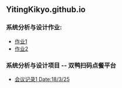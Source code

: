 ## YitingKikyo.github.io
  
### 系统分析与设计作业:
* [作业1](https://github.com/YitingKikyo/YitingKikyo.github.io/blob/master/_post/SystemAnalysis/hw1)  
* [作业2](https://github.com/YitingKikyo/YitingKikyo.github.io/blob/master/_post/SystemAnalysis/hw2.md)  
  
### 系统分析与设计项目 -- 双鸭扫码点餐平台  
* [会议记录1 Date:18/3/25](https://www.processon.com/mindmap/5ab84ecae4b007d2511a83c7)
